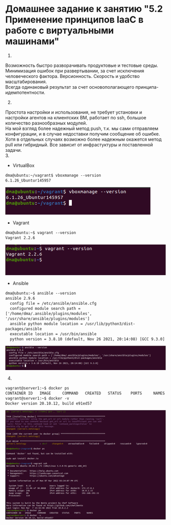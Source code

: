# Домашнее задание к занятию "5.2 Применение принципов IaaC в работе с виртуальными машинами"  

1. 
Возможность быстро разворачивать продуктовые и тестовые среды. Минимизация ошибок при развертывании, за счет исключения человеческого фактора. Версионность. Скорость и удобство масштабирования.  
Всегда одинаковый результат за счет основополагающего принципа- идемпотентности.  

2.
Простота настройки и использования, не требует установки и настройки агентов на клиентских ВМ, работает по ssh, большое количество разнообразных модулей.  
На мой взгляд более надежный метод push, т.к. мы сами отправляем конфигурации, и в случае недоставки получим сообщение об ошибке.  
Хотя в отдельных случаях возможно более надежным окажется метод pull или гибридный. Все зависит от инфрастуктуры и поставленной задачи.  
3.  
- VirtualBox  
```
dma@ubuntu:~/vagrant$ vboxmanage --version
6.1.26_Ubuntur145957
```
![SNAG-0915.png](SNAG-0915.png)  
- Vagrant  
```
dma@ubuntu:~$ vagrant --version
Vagrant 2.2.6
```
![SNAG-0916.png](SNAG-0916.png)  
- Ansible  
```
dma@ubuntu:~$ ansible --version
ansible 2.9.6
  config file = /etc/ansible/ansible.cfg
  configured module search path = ['/home/dma/.ansible/plugins/modules', '/usr/share/ansible/plugins/modules']
  ansible python module location = /usr/lib/python3/dist-packages/ansible
  executable location = /usr/bin/ansible
  python version = 3.8.10 (default, Nov 26 2021, 20:14:08) [GCC 9.3.0]
```
![SNAG-0917.png](SNAG-0917.png)  

4.
```
vagrant@server1:~$ docker ps
CONTAINER ID   IMAGE     COMMAND   CREATED   STATUS    PORTS     NAMES
vagrant@server1:~$ docker -v
Docker version 20.10.12, build e91ed57
```
![SNAG-0920.png](SNAG-0920.png)  